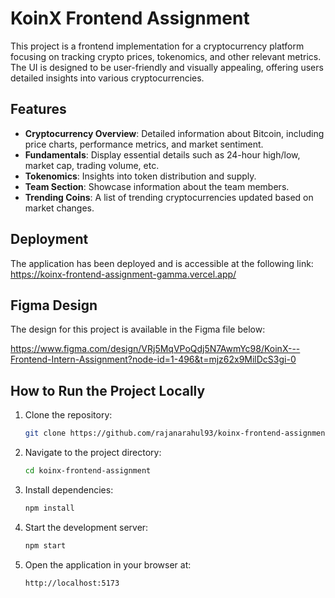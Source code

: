 # KoinX Frontend Assignment

This project is a frontend implementation for a cryptocurrency platform focusing on tracking crypto prices, tokenomics, and other relevant metrics. The UI is designed to be user-friendly and visually appealing, offering users detailed insights into various cryptocurrencies.

## Features

- **Cryptocurrency Overview**: Detailed information about Bitcoin, including price charts, performance metrics, and market sentiment.
- **Fundamentals**: Display essential details such as 24-hour high/low, market cap, trading volume, etc.
- **Tokenomics**: Insights into token distribution and supply.
- **Team Section**: Showcase information about the team members.
- **Trending Coins**: A list of trending cryptocurrencies updated based on market changes.

## Deployment

The application has been deployed and is accessible at the following link:
https://koinx-frontend-assignment-gamma.vercel.app/


## Figma Design

The design for this project is available in the Figma file below:

https://www.figma.com/design/VRj5MqVPoQdj5N7AwmYc98/KoinX---Frontend-Intern-Assignment?node-id=1-496&t=mjz62x9MilDcS3gi-0

## How to Run the Project Locally

1. Clone the repository:
   ```bash
   git clone https://github.com/rajanarahul93/koinx-frontend-assignment.git
   ```

2. Navigate to the project directory:
   ```bash
   cd koinx-frontend-assignment
   ```

3. Install dependencies:
   ```bash
   npm install
   ```

4. Start the development server:
   ```bash
   npm start
   ```

5. Open the application in your browser at:
   ```
   http://localhost:5173
   ```
